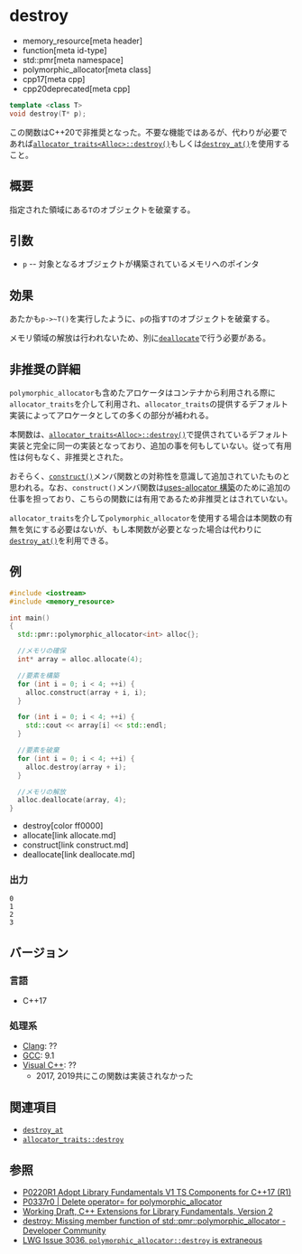 # destroy
* memory_resource[meta header]
* function[meta id-type]
* std::pmr[meta namespace]
* polymorphic_allocator[meta class]
* cpp17[meta cpp]
* cpp20deprecated[meta cpp]

```cpp
template <class T>
void destroy(T* p);
```

この関数はC++20で非推奨となった。不要な機能ではあるが、代わりが必要であれば[`allocator_traits<Alloc>::destroy()`](/reference/memory/allocator_traits/destroy.md)もしくは[`destroy_at()`](/reference/memory/destroy_at.md)を使用すること。


## 概要
指定された領域にある`T`のオブジェクトを破棄する。

## 引数
- `p` -- 対象となるオブジェクトが構築されているメモリへのポインタ

## 効果
あたかも`p->~T()`を実行したように、`p`の指す`T`のオブジェクトを破棄する。

メモリ領域の解放は行われないため、別に[`deallocate`](deallocate.md)で行う必要がある。

## 非推奨の詳細

`polymorphic_allocator`も含めたアロケータはコンテナから利用される際に`allocator_traits`を介して利用され、`allocator_traits`の提供するデフォルト実装によってアロケータとしての多くの部分が補われる。

本関数は、[`allocator_traits<Alloc>::destroy()`](/reference/memory/allocator_traits/destroy.md)で提供されているデフォルト実装と完全に同一の実装となっており、追加の事を何もしていない。従って有用性は何もなく、非推奨とされた。

おそらく、[`construct()`](construct.md)メンバ関数との対称性を意識して追加されていたものと思われる。なお、`construct()`メンバ関数は[uses-allocator 構築](/reference/memory/uses_allocator.md)のために追加の仕事を担っており、こちらの関数には有用であるため非推奨とはされていない。

`allocator_traits`を介して`polymorphic_allocator`を使用する場合は本関数の有無を気にする必要はないが、もし本関数が必要となった場合は代わりに[`destroy_at()`](/reference/memory/destroy_at.md)を利用できる。

## 例
```cpp example
#include <iostream>
#include <memory_resource>

int main()
{
  std::pmr::polymorphic_allocator<int> alloc{};

  //メモリの確保
  int* array = alloc.allocate(4);

  //要素を構築
  for (int i = 0; i < 4; ++i) {
    alloc.construct(array + i, i);
  }

  for (int i = 0; i < 4; ++i) {
    std::cout << array[i] << std::endl;
  }

  //要素を破棄
  for (int i = 0; i < 4; ++i) {
    alloc.destroy(array + i);
  }

  //メモリの解放
  alloc.deallocate(array, 4);
}
```
* destroy[color ff0000]
* allocate[link allocate.md]
* construct[link construct.md]
* deallocate[link deallocate.md]

### 出力
```
0
1
2
3
```

## バージョン
### 言語
- C++17

### 処理系
- [Clang](/implementation.md#clang): ??
- [GCC](/implementation.md#gcc): 9.1
- [Visual C++](/implementation.md#visual_cpp): ??
    - 2017, 2019共にこの関数は実装されなかった

## 関連項目
- [`destroy_at`](/reference/memory/destroy_at.md)
- [`allocator_traits::destroy`](/reference/memory/allocator_traits/destroy.md)

## 参照
- [P0220R1 Adopt Library Fundamentals V1 TS Components for C++17 (R1)](http://www.open-std.org/jtc1/sc22/wg21/docs/papers/2016/p0220r1.html)
- [P0337r0 | Delete operator= for polymorphic_allocator](http://www.open-std.org/jtc1/sc22/wg21/docs/papers/2016/p0337r0.html)
- [Working Draft, C++ Extensions for Library Fundamentals, Version 2](http://www.open-std.org/jtc1/sc22/wg21/docs/papers/2015/n4562.html#memory.resource.synop)
- [destroy: Missing member function of std::pmr::polymorphic_allocator - Developer Community](https://developercommunity.visualstudio.com/content/problem/394908/destroy-missing-member-function-of-stdpmrpolymorph.html)
- [LWG Issue 3036. `polymorphic_allocator::destroy` is extraneous](https://cplusplus.github.io/LWG/issue3036)

